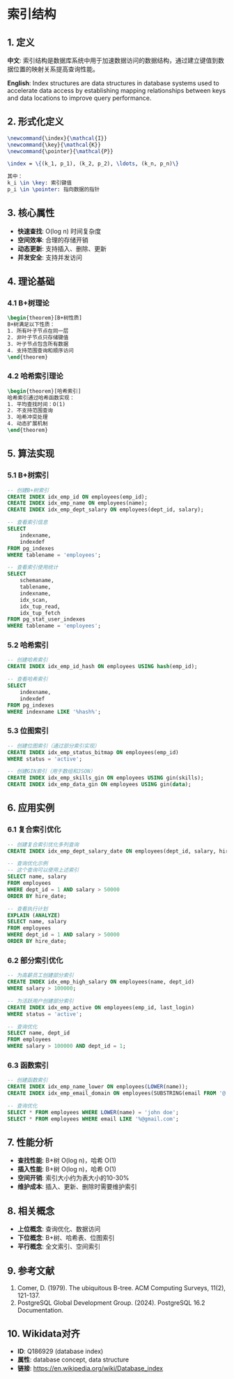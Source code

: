 # 索引结构

## 1. 定义

**中文**: 索引结构是数据库系统中用于加速数据访问的数据结构，通过建立键值到数据位置的映射关系提高查询性能。

**English**: Index structures are data structures in database systems used to accelerate data access by establishing mapping relationships between keys and data locations to improve query performance.

## 2. 形式化定义

```latex
\newcommand{\index}{\mathcal{I}}
\newcommand{\key}{\mathcal{K}}
\newcommand{\pointer}{\mathcal{P}}

\index = \{(k_1, p_1), (k_2, p_2), \ldots, (k_n, p_n)\}

其中：
k_i \in \key: 索引键值
p_i \in \pointer: 指向数据的指针
```

## 3. 核心属性

- **快速查找**: O(log n) 时间复杂度
- **空间效率**: 合理的存储开销
- **动态更新**: 支持插入、删除、更新
- **并发安全**: 支持并发访问

## 4. 理论基础

### 4.1 B+树理论

```latex
\begin{theorem}[B+树性质]
B+树满足以下性质：
1. 所有叶子节点在同一层
2. 非叶子节点只存储键值
3. 叶子节点包含所有数据
4. 支持范围查询和顺序访问
\end{theorem}
```

### 4.2 哈希索引理论

```latex
\begin{theorem}[哈希索引]
哈希索引通过哈希函数实现：
1. 平均查找时间：O(1)
2. 不支持范围查询
3. 哈希冲突处理
4. 动态扩展机制
\end{theorem}
```

## 5. 算法实现

### 5.1 B+树索引

```sql
-- 创建B+树索引
CREATE INDEX idx_emp_id ON employees(emp_id);
CREATE INDEX idx_emp_name ON employees(name);
CREATE INDEX idx_emp_dept_salary ON employees(dept_id, salary);

-- 查看索引信息
SELECT 
    indexname,
    indexdef
FROM pg_indexes 
WHERE tablename = 'employees';

-- 查看索引使用统计
SELECT 
    schemaname,
    tablename,
    indexname,
    idx_scan,
    idx_tup_read,
    idx_tup_fetch
FROM pg_stat_user_indexes 
WHERE tablename = 'employees';
```

### 5.2 哈希索引

```sql
-- 创建哈希索引
CREATE INDEX idx_emp_id_hash ON employees USING hash(emp_id);

-- 查看哈希索引
SELECT 
    indexname,
    indexdef
FROM pg_indexes 
WHERE indexname LIKE '%hash%';
```

### 5.3 位图索引

```sql
-- 创建位图索引（通过部分索引实现）
CREATE INDEX idx_emp_status_bitmap ON employees(emp_id) 
WHERE status = 'active';

-- 创建GIN索引（用于数组和JSON）
CREATE INDEX idx_emp_skills_gin ON employees USING gin(skills);
CREATE INDEX idx_emp_data_gin ON employees USING gin(data);
```

## 6. 应用实例

### 6.1 复合索引优化

```sql
-- 创建复合索引优化多列查询
CREATE INDEX idx_emp_dept_salary_date ON employees(dept_id, salary, hire_date);

-- 查询优化示例
-- 这个查询可以使用上述索引
SELECT name, salary 
FROM employees 
WHERE dept_id = 1 AND salary > 50000 
ORDER BY hire_date;

-- 查看执行计划
EXPLAIN (ANALYZE) 
SELECT name, salary 
FROM employees 
WHERE dept_id = 1 AND salary > 50000 
ORDER BY hire_date;
```

### 6.2 部分索引优化

```sql
-- 为高薪员工创建部分索引
CREATE INDEX idx_emp_high_salary ON employees(name, dept_id) 
WHERE salary > 100000;

-- 为活跃用户创建部分索引
CREATE INDEX idx_emp_active ON employees(emp_id, last_login) 
WHERE status = 'active';

-- 查询优化
SELECT name, dept_id 
FROM employees 
WHERE salary > 100000 AND dept_id = 1;
```

### 6.3 函数索引

```sql
-- 创建函数索引
CREATE INDEX idx_emp_name_lower ON employees(LOWER(name));
CREATE INDEX idx_emp_email_domain ON employees(SUBSTRING(email FROM '@.*'));

-- 查询优化
SELECT * FROM employees WHERE LOWER(name) = 'john doe';
SELECT * FROM employees WHERE email LIKE '%@gmail.com';
```

## 7. 性能分析

- **查找性能**: B+树 O(log n)，哈希 O(1)
- **插入性能**: B+树 O(log n)，哈希 O(1)
- **空间开销**: 索引大小约为表大小的10-30%
- **维护成本**: 插入、更新、删除时需要维护索引

## 8. 相关概念

- **上位概念**: 查询优化、数据访问
- **下位概念**: B+树、哈希表、位图索引
- **平行概念**: 全文索引、空间索引

## 9. 参考文献

1. Comer, D. (1979). The ubiquitous B-tree. ACM Computing Surveys, 11(2), 121-137.
2. PostgreSQL Global Development Group. (2024). PostgreSQL 16.2 Documentation.

## 10. Wikidata对齐

- **ID**: Q186929 (database index)
- **属性**: database concept, data structure
- **链接**: <https://en.wikipedia.org/wiki/Database_index>
